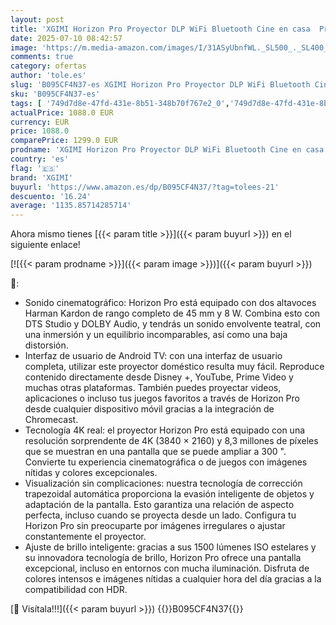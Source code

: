 ```yaml
---
layout: post
title: 'XGIMI Horizon Pro Proyector DLP WiFi Bluetooth Cine en casa  Proyector 4k  1500 Lúmenes ISO  Altavoz Harman Kardon  Android TV 10  Enfoque automático Corrección Trapezoidal automática'
date: 2025-07-10 08:42:57
image: 'https://m.media-amazon.com/images/I/31ASyUbnfWL._SL500_._SL400_.jpg'
comments: true
category: ofertas
author: 'tole.es'
slug: 'B095CF4N37-es XGIMI Horizon Pro Proyector DLP WiFi Bluetooth Cine en...'
sku: 'B095CF4N37-es'
tags: [ '749d7d8e-47fd-431e-8b51-348b70f767e2_0','749d7d8e-47fd-431e-8b51-348b70f767e2_8501','Arborist Merchandising Root','CML-Tech','Electrónica','Gaming & Entertainment','Proyectores','Self Service','Special Features Stores','TV, vídeo y home cinema','Tech all','android','xgimi','🇪🇸', ]
actualPrice: 1088.0 EUR
currency: EUR
price: 1088.0
comparePrice: 1299.0 EUR
prodname: 'XGIMI Horizon Pro Proyector DLP WiFi Bluetooth Cine en casa  Proyector 4k  1500 Lúmenes ISO  Altavoz Harman Kardon  Android TV 10  Enfoque automático Corrección Trapezoidal automática'
country: 'es'
flag: '🇪🇸'
brand: 'XGIMI'
buyurl: 'https://www.amazon.es/dp/B095CF4N37/?tag=tolees-21'
descuento: '16.24'
average: '1135.85714285714'
---
```


Ahora mismo tienes [{{< param title >}}]({{< param buyurl >}}) en el siguiente enlace!

[![{{< param prodname >}}]({{< param image >}})]({{< param buyurl >}})

🔎:

- Sonido cinematográfico: Horizon Pro está equipado con dos altavoces Harman Kardon de rango completo de 45 mm y 8 W. Combina esto con DTS Studio y DOLBY Audio, y tendrás un sonido envolvente teatral, con una inmersión y un equilibrio incomparables, así como una baja distorsión.
- Interfaz de usuario de Android TV: con una interfaz de usuario completa, utilizar este proyector doméstico resulta muy fácil. Reproduce contenido directamente desde Disney +, YouTube, Prime Video y muchas otras plataformas. También puedes proyectar videos, aplicaciones o incluso tus juegos favoritos a través de Horizon Pro desde cualquier dispositivo móvil gracias a la integración de Chromecast.
- Tecnología 4K real: el proyector Horizon Pro está equipado con una resolución sorprendente de 4K (3840 × 2160) y 8,3 millones de píxeles que se muestran en una pantalla que se puede ampliar a 300 ". Convierte tu experiencia cinematográfica o de juegos con imágenes nítidas y colores excepcionales.
- Visualización sin complicaciones: nuestra tecnología de corrección trapezoidal automática proporciona la evasión inteligente de objetos y adaptación de la pantalla. Esto garantiza una relación de aspecto perfecta, incluso cuando se proyecta desde un lado. Configura tu Horizon Pro sin preocuparte por imágenes irregulares o ajustar constantemente el proyector.
- Ajuste de brillo inteligente: gracias a sus 1500 lúmenes ISO estelares y su innovadora tecnología de brillo, Horizon Pro ofrece una pantalla excepcional, incluso en entornos con mucha iluminación. Disfruta de colores intensos e imágenes nítidas a cualquier hora del día gracias a la compatibilidad con HDR.

[🛒 Visítala!!!]({{< param buyurl >}})
{{<world>}}B095CF4N37{{</world>}}
